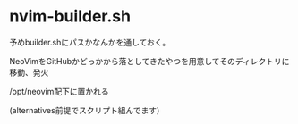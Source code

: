# nvim-builder.sh

予めbuilder.shにパスかなんかを通しておく。

NeoVimをGitHubかどっかから落としてきたやつを用意してそのディレクトリに移動、発火

/opt/neovim配下に置かれる

(alternatives前提でスクリプト組んでます)
